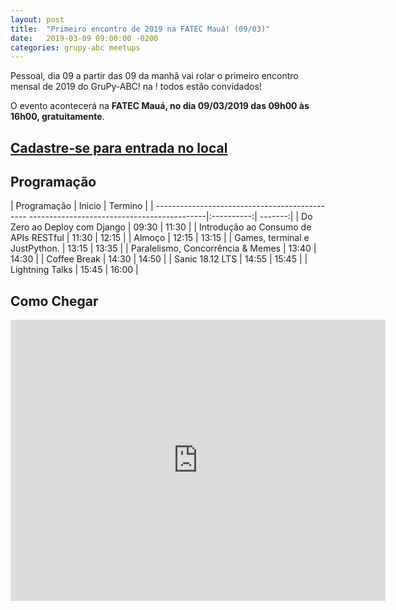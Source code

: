 ```yaml
---
layout: post
title:  "Primeiro encontro de 2019 na FATEC Mauá! (09/03)"
date:   2019-03-09 09:00:00 -0200
categories: grupy-abc meetups
---
```


Pessoal, dia 09 a partir das 09 da manhã vai rolar o primeiro encontro mensal de 2019 do GruPy-ABC! na ! todos estão convidados!

O evento acontecerá na __FATEC Mauá, no dia 09/03/2019 das 09h00 às 16h00, gratuitamente__.

##  [Cadastre-se para entrada no local][form-cadastro]

## Programação

| Programação                                                                                | Inicio     | Termino |
| ---------------------------------------------- --------------------------------------------|:----------:| -------:|
| Do Zero ao Deploy com Django                                                               | 09:30      |   11:30 |
| Introdução ao Consumo de APIs RESTful                                                      | 11:30      |   12:15 |
| Almoço                                                                                     | 12:15      |   13:15 |
| Games, terminal e JustPython.                                                              | 13:15      |   13:35 |
| Paralelismo, Concorrência & Memes                                                          | 13:40      |   14:30 |
| Coffee Break                                                                               | 14:30      |   14:50 |
| Sanic 18.12 LTS                                                                            | 14:55      |   15:45 |
| Lightning Talks                                                                            | 15:45      |   16:00 |


## Como Chegar
<iframe src="https://www.google.com/maps/embed?pb=!1m18!1m12!1m3!1d3654.345334614893!2d-46.46231348502009!3d-23.66360528463216!2m3!1f0!2f0!3f0!3m2!1i1024!2i768!4f13.1!3m3!1m2!1s0x94ce69426dbe06a3%3A0xf0b5c494be47ae58!2sFaculdade+de+Tecnologia+de+Mau%C3%A1!5e0!3m2!1spt-BR!2sbr!4v1552009706520" width="600" height="450" frameborder="0" style="border:0" allowfullscreen></iframe>


[form-cadastro]: https://renanmoura1.typeform.com/to/zWPASm
[speakerfight]: https://speakerfight.com/events/grupy-abc-encontro-mensal-marco-2019/
